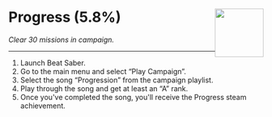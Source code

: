 # Progress (5.8%) <img style="float: right;" src="https://cdn.cloudflare.steamstatic.com/steamcommunity/public/images/apps/620980/8a7800b32758c6857521c3bce6439bbe133d92af.jpg" width="96" height="96">

_Clear 30 missions in campaign._

---

1. Launch Beat Saber. 
2. Go to the main menu and select “Play Campaign”. 
3. Select the song “Progression” from the campaign playlist. 
4. Play through the song and get at least an “A” rank. 
5. Once you've completed the song, you'll receive the Progress steam achievement.